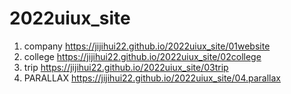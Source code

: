 # 2022uiux_site
1. company https://jijihui22.github.io/2022uiux_site/01website
2. college https://jijihui22.github.io/2022uiux_site/02college
3. trip https://jijihui22.github.io/2022uiux_site/03trip
4. PARALLAX https://jijihui22.github.io/2022uiux_site/04.parallax